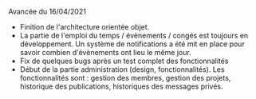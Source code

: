 Avancée du 16/04/2021
  - Finition de l'architecture orientée objet.
  - La partie de l'emploi du temps / évènements / congés est toujours en développement. Un système de notifications a été mit en place pour savoir combien d'évènements ont lieu le même jour.
  - Fix de quelques bugs après un test complet des fonctionnalités
  - Début de la partie administration (design, fonctionnalités). Les fonctionnalités sont : gestion des membres, gestion des projets, historique des publications, historiques des messages privés.
